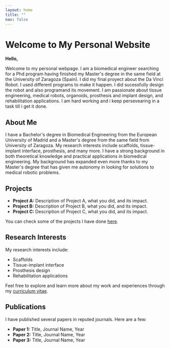 ```yaml
---
layout: home
title: ""
nav: false
---
```


<div class="home-header">
  <h1>Welcome to My Personal Website</h1>
</div>

<div class="home-intro">
  <p><strong>Hello,</strong></p>
  <p>Welcome to my personal webpage. I am a biomedical engineer searching for a Phd program having finished my Master's degree in the same field at the University of Zaragoza (Spain). I did my final proyect about the Da Vinci Robot. I used different programs to make it happen. I did sucessfully design the robot and also programand its movement. I am passionate about tissue engineering, medical robots, organoids, prosthesis and implant design, and rehabilitation applications. I am hard working and i keep persevearing in a task till i get it done.</p>
</div>

<div class="home-section home-about">
  <h2>About Me</h2>
  <p>I have a Bachelor's degree in Biomedical Engineering from the European University of Madrid and a Master's degree from the same field from University of Zaragoza. My research interests include scaffolds, tissue-implant interface, prosthesis, and many more. I have a strong background in both theoretical knowledge and practical applications in biomedical engineering. My background has expanded even more thanks to my Master's degree that has given me autonomy in looking for solutions to medical robotic problems.</p>
</div>

<div class="home-section home-projects">
  <h2>Projects</h2>
  <ul>
    <li><strong>Project A:</strong> Description of Project A, what you did, and its impact.</li>
    <li><strong>Project B:</strong> Description of Project B, what you did, and its impact.</li>
    <li><strong>Project C:</strong> Description of Project C, what you did, and its impact.</li>
  </ul>
  <p>You can check some of the projects I have done <a href="portfolio.md">here</a>.</p>
</div>

<div class="home-section home-research">
  <h2>Research Interests</h2>
  <p>My research interests include:</p>
  <ul>
    <li>Scaffolds</li>
    <li>Tissue-implant interface</li>
    <li>Prosthesis design</li>
    <li>Rehabilitation applications</li>
  </ul>
  <p>Feel free to explore and learn more about my work and experiences through my <a href="cv.pdf">curriculum vitae</a>.</p>
</div>

<div class="home-section home-publications">
  <h2>Publications</h2>
  <p>I have published several papers in reputed journals. Here are a few:</p>
  <ul>
    <li><strong>Paper 1:</strong> Title, Journal Name, Year</li>
    <li><strong>Paper 2:</strong> Title, Journal Name, Year</li>
    <li><strong>Paper 3:</strong> Title, Journal Name, Year</li>
  </ul>
</div>

